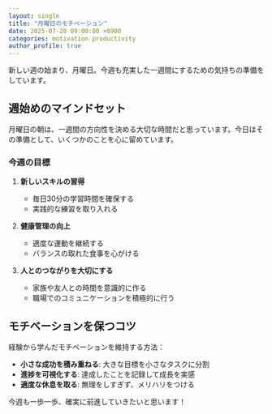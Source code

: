 ```yaml
---
layout: single
title: "月曜日のモチベーション"
date: 2025-07-28 09:00:00 +0900
categories: motivation productivity
author_profile: true
---
```


新しい週の始まり、月曜日。今週も充実した一週間にするための気持ちの準備をしています。

## 週始めのマインドセット

月曜日の朝は、一週間の方向性を決める大切な時間だと思っています。今日はその準備として、いくつかのことを心に留めています。

### 今週の目標

1. **新しいスキルの習得**
   - 毎日30分の学習時間を確保する
   - 実践的な練習を取り入れる

2. **健康管理の向上**
   - 適度な運動を継続する
   - バランスの取れた食事を心がける

3. **人とのつながりを大切にする**
   - 家族や友人との時間を意識的に作る
   - 職場でのコミュニケーションを積極的に行う

## モチベーションを保つコツ

経験から学んだモチベーションを維持する方法：

- **小さな成功を積み重ねる**: 大きな目標を小さなタスクに分割
- **進捗を可視化する**: 達成したことを記録して成長を実感
- **適度な休息を取る**: 無理をしすぎず、メリハリをつける

今週も一歩一歩、確実に前進していきたいと思います！